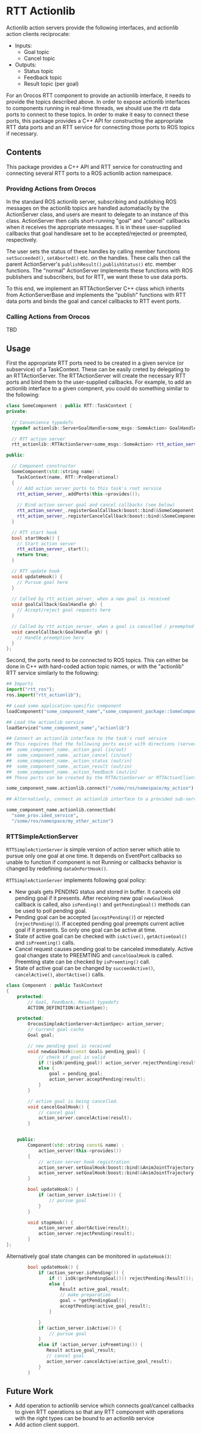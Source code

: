 RTT Actionlib
=============

Actionlib action servers provide the following interfaces, and actionlib action
clients reciprocate:
* Inputs:
  * Goal topic
  * Cancel topic
* Outputs: 
  * Status topic
  * Feedback topic
  * Result topic (per goal)

For an Orocos RTT component to provide an actionlib interface, it needs to
provide the topics described above. In order to expose actionlib interfaces
to components running in real-time threads, we should use the rtt data ports
to connect to these topics. In order to make it easy to connect these ports,
this package provides a C++ API for constructing the appropriate RTT data ports
and an RTT service for connecting those ports to ROS topics if necessary.

Contents
--------

This package provides a C++ API and RTT service for constructing and connecting
several RTT ports to a ROS actionlib action namespace.

### Providng Actions from Orocos

In the standard ROS actionlib server, subscribing and publishing ROS messages on
the actionlib topics are handled automatiaclly by the ActionServer class, and
users are meant to delegate to an instance of this class. ActionServer then
calls short-running "goal" and "cancel" callbacks when it receives the
appropriate messages. It is in these user-supplied callbacks that goal
handlesare set to be accepted/rejected or preempted, respectively. 

The user sets the status of these handles by calling member functions
`setSucceeded()`, `setAborted()` etc. on the handles. These calls then call the
parent ActionServer's `publishResult()`,`publishStatus()` etc. member functions.
The "normal" ActionServer implements these functions with ROS publishers and
subscribers, but for RTT, we want these to use data ports.

To this end, we implement an RTTActionServer C++ class which inherits from
ActionServerBase and implements the "publish" functions with RTT data ports and
binds the goal and cancel callbacks to RTT event ports.

### Calling Actions from Orocos

TBD

Usage
-----

First the appropriate RTT ports need to be created in a given service (or
subservice) of a TaskContext. These can be easily creted by delegating to an
RTTActionServer. The RTTActionServer will create the necessary RTT ports and
bind them to the user-supplied callbacks. For example, to add an actionlib
interface to a given compnent, you could do something similar to the following:

```cpp
class SomeComponent : public RTT::TaskContext {
private:
  
  // Convenience typedefs
  typedef actionlib::ServerGoalHandle<some_msgs::SomeAction> GoalHandle;

  // RTT action server
  rtt_actionlib::RTTActionServer<some_msgs::SomeAction> rtt_action_server_;

public:

  // Component constructor
  SomeComponent(std::string name) :
    TaskContext(name, RTT::PreOperational)
  { 
    // Add action server ports to this task's root service
    rtt_action_server_.addPorts(this->provides());
    
    // Bind action server goal and cancel callbacks (see below)
    rtt_action_server_.registerGoalCallback(boost::bind(&SomeComponent::goalCallback, this, _1));
    rtt_action_server_.registerCancelCallback(boost::bind(&SomeComponent::cancelCallback, this, _1));
  }

  // RTT start hook
  bool startHook() {
    // Start action server
    rtt_action_server_.start();
    return true;
  }

  // RTT update hook
  void updateHook() {
    // Pursue goal here
  }
  
  // Called by rtt_action_server_ when a new goal is received
  void goalCallback(GoalHandle gh) {
    // Accept/reject goal requests here
  }

  // Called by rtt_action_server_ when a goal is cancelled / preempted
  void cancelCallback(GoalHandle gh) {
    // Handle preemption here
  }
};
```

Second, the ports need to be connected to ROS topics. This can either be done
in C++ with hard-coded action topic names, or with the "actionlib" RTT service
similarly to the following:

```python
## Imports
import("rtt_ros");
ros.import("rtt_actionlib");

## Load some application-specific component
loadComponent("some_component_name","some_component_package::SomeComponent")

## Load the actionlib service
loadService("some_component_name","actionlib")

## Connect an actionlib interface to the task's root service
## This requires that the following ports exist with directions (server/client):
##  some_component_name._action_goal (in/out)
##  some_component_name._action_cancel (in/out)
##  some_component_name._action_status (out/in)
##  some_component_name._action_result (out/in)
##  some_component_name._action_feedback (out/in)
## These ports can be created by the RTTActionServer or RTTActionClient.

some_component_name.actionlib.connect("/some/ros/namespace/my_action")

## Alternatively, connect an actionlib interface to a provided sub-service:

some_component_name.actionlib.connectSub(
  "some_prov.ided_service",
  "/some/ros/namespace/my_other_action")

```

### RTTSimpleActionServer 

`RTTSimpleActionServer` is simple version of action server which able to pursue only one goal at one time.
It depends on EventPort callbacks so unable to function if component is not Running or callbacks behavior is changed by redefining `dataOnPortHook()`.

`RTTSimpleActionServer` implements following goal policy:
* New goals gets PENDING status and stored in buffer. It cancels old pending goal if it presents.
    After receiving new goal `newGoalHook` callback is called, also `isPending()` and `getPendingGoal()` methods can be used to poll pending goal.
* Pending goal can be accepted (`acceptPending()`) or rejected (`rejectPending()`). If accepted pending goal preempts current active goal if it presents. So only one goal can be active at time.
* State of active goal can be checked with `isActive()`, `getActiveGoal()` and `isPreemting()` calls.
* Cancel request causes pending goal to be canceled immediately. Active goal changes state to PREEMTING and `cancelGoalHook` is called. Preemting state can be checked by `isPreemting()` call.
* State of active goal can be changed by `succeedActive()`, `cancelActive()`, `abortActive()` calls.

```cpp
class Component : public TaskContext
{
	protected:
		// Goal, Feedback, Result typedefs
		ACTION_DEFINITION(ActionSpec);	

	protected:
		OrocosSimpleActionServer<ActionSpec> action_server;
        // Current goal cache
        Goal goal;

		// new pending goal is received
		void newGoalHook(const Goal& pending_goal) {
            // check if goal is valid
            if (!isOk(pending_goal)) action_server.rejectPending(result);
            else { 
                goal = pending_goal;
                action_server.acceptPending(result);
            }
        }

        // active goal is being cancelled.
        void cancelGoalHook() {
            // cancel goal
            action_server.cancelActive(result);
        }


	public:
        Component(std::string const& name) : 
            action_server(this->provides())
        {
            // action server hook registration
            action_server.setGoalHook(boost::bind(&AnimJointTrajectory::newGoalHook, this, _1));
            action_server.setGoalHook(boost::bind(&AnimJointTrajectory::cancelGoalHook, this, _1));
        }

		bool updateHook() {
            if (action_server.isActive()) {
                // pursue goal
            }
        }

		void stopHook() {
            action_server.abortActive(result);
            action_server.rejectPending(result);
        }
};
```

Alternatively goal state changes can be monitored in `updateHook()`:

```cpp
		bool updateHook() {
            if (action_server.isPending()) {
                if (! isOk(getPendingGoal())) rejectPending(Result());
                else {
                    Result active_goal_result;
                    // make preparation
                    goal = *getPendingGoal();
                    acceptPending(active_goal_result);
                }

            }
            if (action_server.isActive()) {
                // pursue goal
            }
            else if (action_server.isPreemting()) {
               Result active_goal_result;
               // cancel goal
               action_server.cancelActive(active_goal_result);
            }
        }
```

Future Work
-----------

* Add operation to actionlib service which connects goal/cancel callbacks to
  given RTT operations so that any RTT component with operations with the right
  types can be bound to an actionlib service
* Add action client support.





